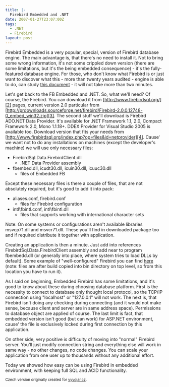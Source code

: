 ```yaml
---
title: |-
  Firebird Embedded and .NET
date: 2007-01-27T23:07:00Z
tags:
  - .NET
  - Firebird
layout: post
---
```

Firebird Embedded is a very popular, special, version of Firebird database engine. The main advantage is, that there's no need to install it. Not to bring some wrong information, it's not some crippled down version (there are some limitations, but it's the being embedded consequence) - it's the fully-featured database engine. For those, who don't know what Firebird is or just want to discover what this - more than twenty years audited - engine is able to do, can study [this document][1] - it will not take more than two minutes.

Let's get back to the FB Embedded and .NET. So, what we'll need? Of course, the Firebird. You can download it from [http://www.firebirdsql.org/][2] pages, current version 2.0 particular from [http://prdownloads.sourceforge.net/firebird/Firebird-2.0.0.12748-0_embed_win32.zip][3]. The second stuff we'll download is Firebird ADO.NET Data Provider. It's available for .NET Framework 1.1, 2.0, Compact Framework 2.0, Mono 1.1.18+. DDEX Provider for Visual Studio 2005 is available too. Download version that fits your needs from [http://www.firebirdsql.org/index.php?op=files&id=netprovider][4]. Cause‘ we want not to do any installations on machines (except the developer's machine) we will use only necessary files:

* FirebirdSql.Data.FirebirdClient.dll
  * .NET Data Provider assembly
* fbembed.dll, icudt30.dll, icuin30.dll, icuuc30.dll
  * files of Embedded FB

Except these necessary files is there a couple of files, that are not absolutely required, but it's good to add it into pack:

* aliases.conf, firebird.conf
  * files for Firebird configuration
* intl\fbintl.conf, intl\fbintl.dll
  * files that supports working with international character sets

Note: On some systems or configurations aren't available libraries msvcp71.dll and msvcr71.dll. These you'll find in downloaded package too and if required distribute it together with application.

Creating an application is then a minute. Just add into references FirebirdSql.Data.FirebirdClient assembly and add near to program fbembedd.dll (or generally into place, where system tries to load DLLs by default). Some example of "well-configured" Firebird you can find [here][5] (note: files are after build copied into bin directory on top level, so from this location you have to run it).

As I said on beginning, Embedded Firebird has some limitations, and it's good to know about these during choosing database platform. First is the necessity to connect to database only thought local protocol, so the TCP/IP connection using "localhost" or "127.0.0.1" will not work. The next is, that Firebird isn't doing any checking during connecting (and it would not make sense, because client and server are in same address space). Permissions to database object are applied of course. The last limit is fact, that embedded version isn't good (but can work) for ASP.NET environment, cause' the file is exclusively locked during first connection by this application.

On other side, very positive is difficulty of moving into "normal" Firebird server. You'll just modify connection string and everything else will work in same way - no other changes, no code changes. You can scale your application from one user up to thousands without any additional effort.

Today we showed how easy can be using Firebird in embedded environment, with keeping full SQL and ACID functionality.

<small>Czech version originally created for [vyvojar.cz][6].</small>

[1]: http://www.firebirdnews.org/docs/fb2min.html
[2]: http://www.firebirdsql.org/
[3]: http://prdownloads.sourceforge.net/firebird/Firebird-2.0.0.12748-0_embed_win32.zip
[4]: http://www.firebirdsql.org/index.php?op=files&id=netprovider
[5]: http://blog.vyvojar.cz/files/folders/217860/download.aspx
[6]: http://www.vyvojar.cz/